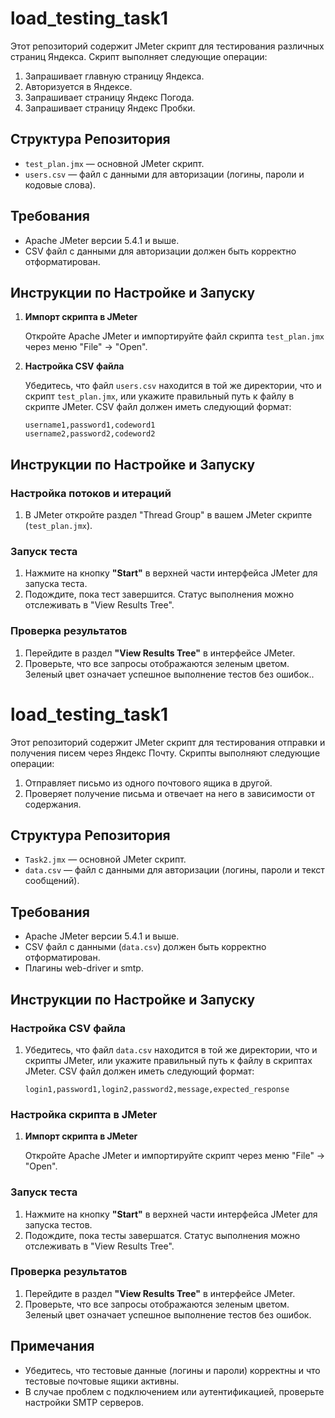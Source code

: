 # load_testing_task1

Этот репозиторий содержит JMeter скрипт для тестирования различных страниц Яндекса. Скрипт выполняет следующие операции:

1. Запрашивает главную страницу Яндекса.
2. Авторизуется в Яндексе.
3. Запрашивает страницу Яндекс Погода.
4. Запрашивает страницу Яндекс Пробки.

## Структура Репозитория

- `test_plan.jmx` — основной JMeter скрипт.
- `users.csv` — файл с данными для авторизации (логины, пароли и кодовые слова).

## Требования

- Apache JMeter версии 5.4.1 и выше.
- CSV файл с данными для авторизации должен быть корректно отформатирован.

## Инструкции по Настройке и Запуску

1. **Импорт скрипта в JMeter**

   Откройте Apache JMeter и импортируйте файл скрипта `test_plan.jmx` через меню "File" -> "Open".

2. **Настройка CSV файла**

   Убедитесь, что файл `users.csv` находится в той же директории, что и скрипт `test_plan.jmx`, или укажите правильный путь к файлу в скрипте JMeter. CSV файл должен иметь следующий формат:

   ```csv
   username1,password1,codeword1
   username2,password2,codeword2
   
## Инструкции по Настройке и Запуску

### Настройка потоков и итераций

1. В JMeter откройте раздел "Thread Group" в вашем JMeter скрипте (`test_plan.jmx`).

### Запуск теста

1. Нажмите на кнопку **"Start"** в верхней части интерфейса JMeter для запуска теста.
2. Подождите, пока тест завершится. Статус выполнения можно отслеживать в "View Results Tree".

### Проверка результатов

1. Перейдите в раздел **"View Results Tree"** в интерфейсе JMeter.
2. Проверьте, что все запросы отображаются зеленым цветом. Зеленый цвет означает успешное выполнение тестов без ошибок..


# load_testing_task1

Этот репозиторий содержит JMeter скрипт для тестирования отправки и получения писем через Яндекс Почту. Скрипты выполняют следующие операции:

1. Отправляет письмо из одного почтового ящика в другой.
2. Проверяет получение письма и отвечает на него в зависимости от содержания.

## Структура Репозитория

- `Task2.jmx` — основной JMeter скрипт.
- `data.csv` — файл с данными для авторизации (логины, пароли и текст сообщений).

## Требования

- Apache JMeter версии 5.4.1 и выше.
- CSV файл с данными (`data.csv`) должен быть корректно отформатирован.
- Плагины web-driver и smtp.

## Инструкции по Настройке и Запуску

### Настройка CSV файла

1. Убедитесь, что файл `data.csv` находится в той же директории, что и скрипты JMeter, или укажите правильный путь к файлу в скриптах JMeter. CSV файл должен иметь следующий формат:

    ```csv
    login1,password1,login2,password2,message,expected_response
    ```

### Настройка скрипта в JMeter

1. **Импорт скрипта в JMeter**

   Откройте Apache JMeter и импортируйте скрипт через меню "File" -> "Open".

### Запуск теста

1. Нажмите на кнопку **"Start"** в верхней части интерфейса JMeter для запуска тестов.
2. Подождите, пока тесты завершатся. Статус выполнения можно отслеживать в "View Results Tree".

### Проверка результатов

1. Перейдите в раздел **"View Results Tree"** в интерфейсе JMeter.
2. Проверьте, что все запросы отображаются зеленым цветом. Зеленый цвет означает успешное выполнение тестов без ошибок.

## Примечания

- Убедитесь, что тестовые данные (логины и пароли) корректны и что тестовые почтовые ящики активны.
- В случае проблем с подключением или аутентификацией, проверьте настройки SMTP серверов.


